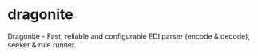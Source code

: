 # dragonite
Dragonite - Fast, reliable and configurable EDI parser (encode &amp; decode), seeker &amp; rule runner.
